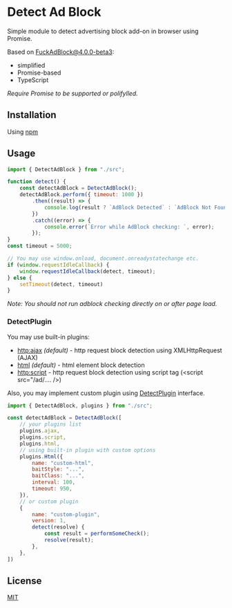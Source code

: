 # Detect Ad Block
Simple module to detect advertising block add-on in browser using Promise.

Based on [FuckAdBlock@4.0.0-beta3](https://github.com/sitexw/FuckAdBlock/tree/4.0.0-beta.3):
 - simplified
 - Promise-based
 - TypeScript

*Require *Promise* to be supported or polifylled.*

## Installation
Using [npm](https://npmjs.com/package/detect-ad-block)

## Usage

```javascript
import { DetectAdBlock } from "./src";

function detect() {
    const detectAdBlock = DetectAdBlock();
    detectAdBlock.perform({ timeout: 1000 })
        .then((result) => {
            console.log(result ? `AdBlock Detected` : `AdBlock Not Found`);
        })
        .catch((error) => {
            console.error(`Error while AdBlock checking: `, error);
        });
}
const timeout = 5000;

// You may use window.onload, document.onreadystatechange etc.
if (window.requestIdleCallback) {
    window.requestIdleCallback(detect, timeout);
} else {
    setTimeout(detect, timeout)
}
```

*Note: You should not run adblock checking directly on or after page load.*

### DetectPlugin
You may use built-in plugins:
- [http:ajax](./src/plugins/Http.ts) *(default)* - http request block detection using XMLHttpRequest (AJAX)
- [html](./src/plugins/Html.ts) *(default)* - html element block detection
- [http:script](./src/plugins/Http.ts) - http request block detection using script tag (<script src="/ad/.... />)

Also, you may implement custom plugin using [DetectPlugin](./src/plugins/DetectPlugin.ts) interface.

```javascript
import { DetectAdBlock, plugins } from "./src";

const detectAdBlock = DetectAdBlock([
    // your plugins list
    plugins.ajax,
    plugins.script,
    plugins.html,
    // using built-in plugin with custom options
    plugins.Html({
        name: "custom-html",
        baitStyle: "...",
        baitClass: "...",
        interval: 100,
        timeout: 950,
    }),
    // or custom plugin
    {
        name: "custom-plugin",
        version: 1,
        detect(resolve) {
            const result = performSomeCheck();
            resolve(result);
        },
    },
])
```

## License
[MIT](./LICENSE)
